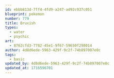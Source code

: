 ```yaml
---
id: ebbb813d-7ff4-4fd9-a247-ad92c937c051
blueprint: pokemon
number: 779
title: Bruxish
types:
  - water
  - psychic
art:
  - 8762cfd3-7782-45e1-9f67-59650f298014
author: 4d8d6ede-5963-429f-9c2f-74b897007e0c
tags:
  - basic
updated_by: 4d8d6ede-5963-429f-9c2f-74b897007e0c
updated_at: 1716596701
---
```

